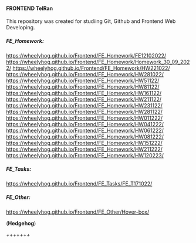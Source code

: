 #### FRONTEND TelRan

This repository was created for studiing Git, Github and Frontend Web Developing.

##### FE_Homework:
https://wheelyhog.github.io/Frontend/FE_Homework/FE12102022/
https://wheelyhog.github.io/Frontend/FE_Homework/Homework_30_09_2022/
https://wheelyhog.github.io/Frontend/FE_Homework/HW221022/
https://wheelyhog.github.io/Frontend/FE_Homework/HW281022/
https://wheelyhog.github.io/Frontend/FE_Homework/HW51122/
https://wheelyhog.github.io/Frontend/FE_Homework/HW81122/
https://wheelyhog.github.io/Frontend/FE_Homework/HW161122/
https://wheelyhog.github.io/Frontend/FE_Homework/HW211122/
https://wheelyhog.github.io/Frontend/FE_Homework/HW231122/
https://wheelyhog.github.io/Frontend/FE_Homework/HW281122/
https://wheelyhog.github.io/Frontend/FE_Homework/HW011222/
https://wheelyhog.github.io/Frontend/FE_Homework/HW041222/
https://wheelyhog.github.io/Frontend/FE_Homework/HW061222/
https://wheelyhog.github.io/Frontend/FE_Homework/HW081222/
https://wheelyhog.github.io/Frontend/FE_Homework/HW151222/
https://wheelyhog.github.io/Frontend/FE_Homework/HW211222/
https://wheelyhog.github.io/Frontend/FE_Homework/HW120223/


##### FE_Tasks:
https://wheelyhog.github.io/Frontend/FE_Tasks/FE_T171022/

##### FE_Other:
https://wheelyhog.github.io/Frontend/FE_Other/Hover-box/

(**Hedgehog**)

_+_+_+_+_+_+_+_